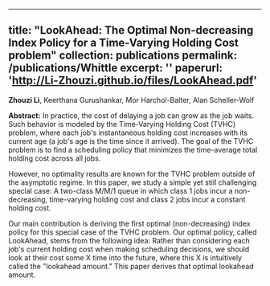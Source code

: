 
---
title: "LookAhead: The Optimal Non-decreasing Index Policy for a Time-Varying Holding Cost problem"
collection: publications
permalink: /publications/Whittle
excerpt: ''
paperurl: 'http://Li-Zhouzi.github.io/files/LookAhead.pdf'
---
**Zhouzi Li**, Keerthana Gurushankar, Mor Harchol-Balter, Alan Scheller-Wolf

**Abstract:** In practice, the cost of delaying a job can grow as the job waits. Such behavior is modeled by the Time-Varying Holding Cost (TVHC) problem, where each job's instantaneous holding cost increases with its current age (a job's age is the time since it arrived). The goal of the TVHC problem is to find a scheduling policy that minimizes the time-average total holding cost across all jobs. 


However, no optimality results are known for the TVHC problem outside of the asymptotic regime. In this paper, we study a simple yet still challenging special case: A two-class M/M/1 queue in which class 1 jobs incur a non-decreasing, time-varying holding cost and class 2 jobs incur a constant holding cost.

Our main contribution is deriving the first optimal (non-decreasing) index policy for this special case of the TVHC problem. Our optimal policy, called LookAhead, stems from the following idea: Rather than considering each job's current holding cost when making scheduling decisions, we should look at their cost some X time into the future, where this X is intuitively called the "lookahead amount."  This paper derives that optimal lookahead amount.